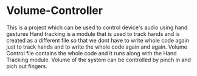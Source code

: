 # Volume-Controller
This is a project which can be used to control device's audio using hand gestures
Hand tracking is a module that is used to track hands and is created as a different file so that we dont have to write whole code again just to track hands and to write the whole code again and  again.
Volume Control file contains the whole code and it runs along with the Hand Tracking module.
Volume of the system can be controlled by pinch in and pich out fingers.
